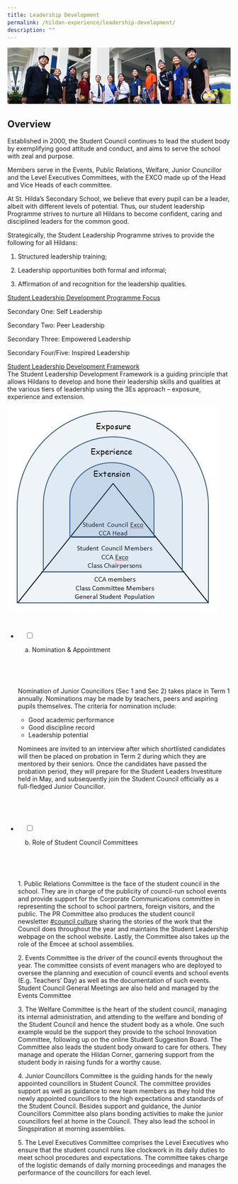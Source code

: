 ```yaml
---
title: Leadership Development
permalink: /hildan-experience/leadership-development/
description: ""
---
```

![](/images/Hildan%20Experience/Leadership%20Development%20Banner.jpg)


Overview 
---------

Established in 2000, the Student Council continues to lead the student body by exemplifying good attitude and conduct, and aims to serve the school with zeal and purpose.  
  
Members serve in the Events, Public Relations, Welfare, Junior Councillor and the Level Executives Committees, with the EXCO made up of the Head and Vice Heads of each committee.

  

At St. Hilda’s Secondary School, we believe that every pupil can be a leader, albeit with different levels of potential. Thus, our student leadership Programme strives to nurture all Hildans to become confident, caring and disciplined leaders for the common good.   
  
Strategically, the Student Leadership Programme strives to provide the following for all Hildans:   

1.  Structured leadership training;   
    
2.  Leadership opportunities both formal and informal;   
    
3.  Affirmation of and recognition for the leadership qualities.

  

<u>Student Leadership Development Programme Focus</u>

Secondary One: Self Leadership

Secondary Two: Peer Leadership

Secondary Three: Empowered Leadership

Secondary Four/Five: Inspired Leadership

  

<u>Student Leadership Development Framework</u>  
The Student Leadership Development Framework is a guiding principle that allows Hildans to develop and hone their leadership skills and qualities at the various tiers of leadership using the 3Es approach – exposure, experience and extension.

![](/images/Hildan%20Experience/Leadership%20Development%202.jpg)


<ul class="jekyllcodex_accordion">

  <li>

    <input type="checkbox" id="accordion1">

    <label for="accordion1">a. Nomination & Appointment</label>

    <div>

      <p>Nomination of Junior Councillors (Sec 1 and Sec 2) takes place in Term 1 annually. Nominations may be made by teachers, peers and aspiring pupils themselves. The criteria for nomination include:</p>

<ul>
<li> Good academic performance</li>
	
<li>Good discipline record
</li>
	
<li>Leadership potential
</li>
	
</ul>	

<p>
Nominees are invited to an interview after which shortlisted candidates will then be placed on probation in Term 2 during which they are mentored by their seniors. Once the candidates have passed the probation period, they will prepare for the Student Leaders Investiture held in May, and subsequently join the Student Council officially as a full-fledged Junior Councillor.	
	
</p>			

</div>

</li>  

  <li>

    <input type="checkbox" id="accordion2">

    <label for="accordion2">b. Role of Student Council Committees</label>

    <div>

      <p>1\. Public Relations Committee is the face of the student council in the school. They are in charge of the publicity of council-run school events and provide support for the Corporate Communications committee in representing the school to school partners, foreign visitors, and the public. The PR Committee also produces the student council newsletter <a href="https://drive.google.com/a/moe.edu.sg/file/d/0B8AW6sEZ9OaleVRHSnJscENjbEE/view?usp=sharing">#council culture</a> sharing the stories of the work that the Council does throughout the year and maintains the Student Leadership webpage on the school website. Lastly, the Committee also takes up the role of the Emcee at school assemblies.

2\. Events Committee is the driver of the council events throughout the year. The committee consists of event managers who are deployed to oversee the planning and execution of council events and school events (E.g. Teachers’ Day) as well as the documentation of such events. Student Council General Meetings are also held and managed by the Events Committee

3\. The Welfare Committee is the heart of the student council, managing its internal administration, and attending to the welfare and bonding of the Student Council and hence the student body as a whole. One such example would be the support they provide to the school Innovation Committee, following up on the online Student Suggestion Board. The Committee also leads the student body onward to care for others. They manage and operate the Hildan Corner, garnering support from the student body in raising funds for a worthy cause.

4\. Junior Councillors Committee is the guiding hands for the newly appointed councillors in Student Council. The committee provides support as well as guidance to new team members as they hold the newly appointed councillors to the high expectations and standards of the Student Council. Besides support and guidance, the Junior Councillors Committee also plans bonding activities to make the junior councillors feel at home in the Council. They also lead the school in Singspiration at morning assemblies.

5\. The Level Executives Committee comprises the Level Executives who ensure that the student council runs like clockwork in its daily duties to meet school procedures and expectations. The committee takes charge of the logistic demands of daily morning proceedings and manages the performance of the councillors for each level.</p>


    </div>

  </li>

</ul>